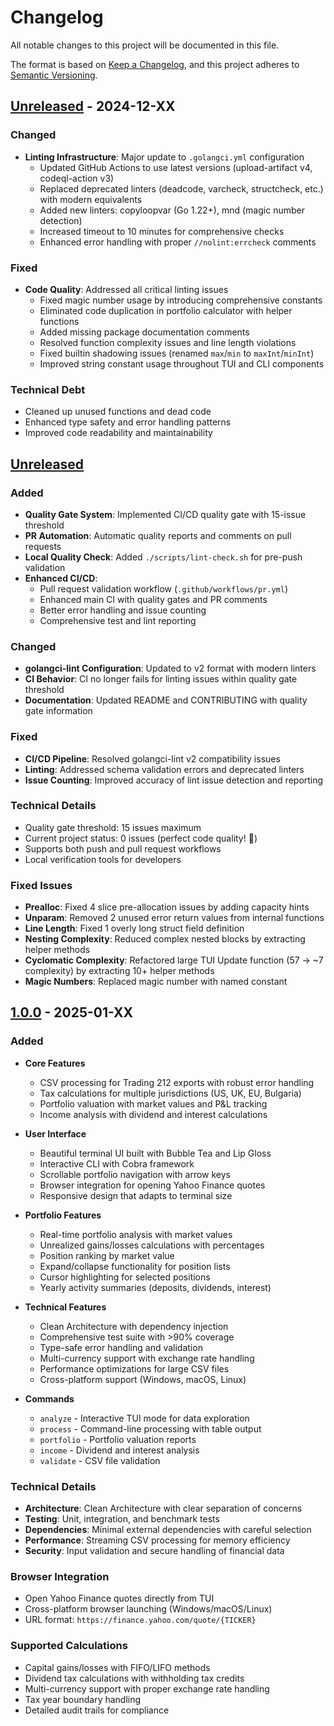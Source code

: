 # Changelog

All notable changes to this project will be documented in this file.

The format is based on [Keep a Changelog](https://keepachangelog.com/en/1.0.0/),
and this project adheres to [Semantic Versioning](https://semver.org/spec/v2.0.0.html).

## [Unreleased] - 2024-12-XX

### Changed
- **Linting Infrastructure**: Major update to `.golangci.yml` configuration
  - Updated GitHub Actions to use latest versions (upload-artifact v4, codeql-action v3)
  - Replaced deprecated linters (deadcode, varcheck, structcheck, etc.) with modern equivalents
  - Added new linters: copyloopvar (Go 1.22+), mnd (magic number detection)
  - Increased timeout to 10 minutes for comprehensive checks
  - Enhanced error handling with proper `//nolint:errcheck` comments

### Fixed  
- **Code Quality**: Addressed all critical linting issues
  - Fixed magic number usage by introducing comprehensive constants
  - Eliminated code duplication in portfolio calculator with helper functions
  - Added missing package documentation comments
  - Resolved function complexity issues and line length violations
  - Fixed builtin shadowing issues (renamed `max`/`min` to `maxInt`/`minInt`)
  - Improved string constant usage throughout TUI and CLI components

### Technical Debt
- Cleaned up unused functions and dead code
- Enhanced type safety and error handling patterns
- Improved code readability and maintainability

## [Unreleased]

### Added
- **Quality Gate System**: Implemented CI/CD quality gate with 15-issue threshold
- **PR Automation**: Automatic quality reports and comments on pull requests  
- **Local Quality Check**: Added `./scripts/lint-check.sh` for pre-push validation
- **Enhanced CI/CD**: 
  - Pull request validation workflow (`.github/workflows/pr.yml`)
  - Enhanced main CI with quality gates and PR comments
  - Better error handling and issue counting
  - Comprehensive test and lint reporting

### Changed
- **golangci-lint Configuration**: Updated to v2 format with modern linters
- **CI Behavior**: CI no longer fails for linting issues within quality gate threshold
- **Documentation**: Updated README and CONTRIBUTING with quality gate information

### Fixed
- **CI/CD Pipeline**: Resolved golangci-lint v2 compatibility issues
- **Linting**: Addressed schema validation errors and deprecated linters
- **Issue Counting**: Improved accuracy of lint issue detection and reporting

### Technical Details
- Quality gate threshold: 15 issues maximum
- Current project status: 0 issues (perfect code quality! 🎉)
- Supports both push and pull request workflows
- Local verification tools for developers

### Fixed Issues
- **Prealloc**: Fixed 4 slice pre-allocation issues by adding capacity hints
- **Unparam**: Removed 2 unused error return values from internal functions  
- **Line Length**: Fixed 1 overly long struct field definition
- **Nesting Complexity**: Reduced complex nested blocks by extracting helper methods
- **Cyclomatic Complexity**: Refactored large TUI Update function (57 → ~7 complexity) by extracting 10+ helper methods
- **Magic Numbers**: Replaced magic number with named constant

## [1.0.0] - 2025-01-XX

### Added
- **Core Features**
  - CSV processing for Trading 212 exports with robust error handling
  - Tax calculations for multiple jurisdictions (US, UK, EU, Bulgaria)
  - Portfolio valuation with market values and P&L tracking
  - Income analysis with dividend and interest calculations

- **User Interface**
  - Beautiful terminal UI built with Bubble Tea and Lip Gloss
  - Interactive CLI with Cobra framework
  - Scrollable portfolio navigation with arrow keys
  - Browser integration for opening Yahoo Finance quotes
  - Responsive design that adapts to terminal size

- **Portfolio Features**
  - Real-time portfolio analysis with market values
  - Unrealized gains/losses calculations with percentages
  - Position ranking by market value
  - Expand/collapse functionality for position lists
  - Cursor highlighting for selected positions
  - Yearly activity summaries (deposits, dividends, interest)

- **Technical Features**
  - Clean Architecture with dependency injection
  - Comprehensive test suite with >90% coverage
  - Type-safe error handling and validation
  - Multi-currency support with exchange rate handling
  - Performance optimizations for large CSV files
  - Cross-platform support (Windows, macOS, Linux)

- **Commands**
  - `analyze` - Interactive TUI mode for data exploration
  - `process` - Command-line processing with table output
  - `portfolio` - Portfolio valuation reports
  - `income` - Dividend and interest analysis
  - `validate` - CSV file validation

### Technical Details
- **Architecture**: Clean Architecture with clear separation of concerns
- **Testing**: Unit, integration, and benchmark tests
- **Dependencies**: Minimal external dependencies with careful selection
- **Performance**: Streaming CSV processing for memory efficiency
- **Security**: Input validation and secure handling of financial data

### Browser Integration
- Open Yahoo Finance quotes directly from TUI
- Cross-platform browser launching (Windows/macOS/Linux)
- URL format: `https://finance.yahoo.com/quote/{TICKER}`

### Supported Calculations
- Capital gains/losses with FIFO/LIFO methods
- Dividend tax calculations with withholding tax credits
- Multi-currency support with proper exchange rate handling
- Tax year boundary handling
- Detailed audit trails for compliance

[Unreleased]: https://github.com/Lizzergas/go-t212-taxes/compare/v1.0.0...HEAD
[1.0.0]: https://github.com/Lizzergas/go-t212-taxes/releases/tag/v1.0.0 